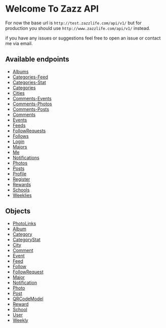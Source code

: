 Welcome To Zazz API
=====================

For now the base url is `http://test.zazzlife.com/api/v1/` but for production you should use `http://www.zazzlife.com/api/v1/` instead.

if you have any issues or suggestions feel free to open an issue or contact me via email.

Available endpoints
-
* [Albums](https://github.com/zazzlife/api-docs/blob/master/endpoints/albums.md)
* [Categories-Feed](https://github.com/zazzlife/api-docs/blob/master/endpoints/categories-feed.md)
* [Categories-Stat](https://github.com/zazzlife/api-docs/blob/master/endpoints/categories-stat.md)
* [Categories](https://github.com/zazzlife/api-docs/blob/master/endpoints/categories.md)
* [Cities](https://github.com/zazzlife/api-docs/blob/master/endpoints/cities.md)
* [Comments-Events](https://github.com/zazzlife/api-docs/blob/master/endpoints/comments-events.md)
* [Comments-Photos](https://github.com/zazzlife/api-docs/blob/master/endpoints/comments-photos.md)
* [Comments-Posts](https://github.com/zazzlife/api-docs/blob/master/endpoints/comments-posts.md)
* [Comments](https://github.com/zazzlife/api-docs/blob/master/endpoints/comments.md)
* [Events](https://github.com/zazzlife/api-docs/blob/master/endpoints/events.md)
* [Feeds](https://github.com/zazzlife/api-docs/blob/master/endpoints/feeds.md)
* [FollowRequests](https://github.com/zazzlife/api-docs/blob/master/endpoints/followrequests.md)
* [Follows](https://github.com/zazzlife/api-docs/blob/master/endpoints/follows.md)
* [Login](https://github.com/zazzlife/api-docs/blob/master/endpoints/login.md)
* [Majors](https://github.com/zazzlife/api-docs/blob/master/endpoints/majors.md)
* [Me](https://github.com/zazzlife/api-docs/blob/master/endpoints/me.md)
* [Notifications](https://github.com/zazzlife/api-docs/blob/master/endpoints/notifications.md)
* [Photos](https://github.com/zazzlife/api-docs/blob/master/endpoints/photos.md)
* [Posts](https://github.com/zazzlife/api-docs/blob/master/endpoints/posts.md)
* [Profile](https://github.com/zazzlife/api-docs/blob/master/endpoints/profile.md)
* [Register](https://github.com/zazzlife/api-docs/blob/master/endpoints/register.md)
* [Rewards](https://github.com/zazzlife/api-docs/blob/master/endpoints/rewards.md)
* [Schools](https://github.com/zazzlife/api-docs/blob/master/endpoints/schools.md)
* [Weeklies](https://github.com/zazzlife/api-docs/blob/master/endpoints/weeklies.m)

Objects
-
* [PhotoLinks](https://github.com/zazzlife/api-docs/blob/master/objects/PhotoLinks.md)
* [Album](https://github.com/zazzlife/api-docs/blob/master/objects/album.md)
* [Category](https://github.com/zazzlife/api-docs/blob/master/objects/category.md)
* [CategoryStat](https://github.com/zazzlife/api-docs/blob/master/objects/categorystat.md)
* [City](https://github.com/zazzlife/api-docs/blob/master/objects/city.md)
* [Comment](https://github.com/zazzlife/api-docs/blob/master/objects/comment.md)
* [Event](https://github.com/zazzlife/api-docs/blob/master/objects/event.md)
* [Feed](https://github.com/zazzlife/api-docs/blob/master/objects/feed.md)
* [Follow](https://github.com/zazzlife/api-docs/blob/master/objects/follow.md)
* [FollowRequest](https://github.com/zazzlife/api-docs/blob/master/objects/followrequest.md)
* [Major](https://github.com/zazzlife/api-docs/blob/master/objects/major.md)
* [Notification](https://github.com/zazzlife/api-docs/blob/master/objects/notification.md)
* [Photo](https://github.com/zazzlife/api-docs/blob/master/objects/photo.md)
* [Post](https://github.com/zazzlife/api-docs/blob/master/objects/post.md)
* [QRCodeModel](https://github.com/zazzlife/api-docs/blob/master/objects/qrmodel.md)
* [Reward](https://github.com/zazzlife/api-docs/blob/master/objects/reward.md)
* [School](https://github.com/zazzlife/api-docs/blob/master/objects/school.md)
* [User](https://github.com/zazzlife/api-docs/blob/master/objects/user.md)
* [Weekly](https://github.com/zazzlife/api-docs/blob/master/objects/weekly.md)


